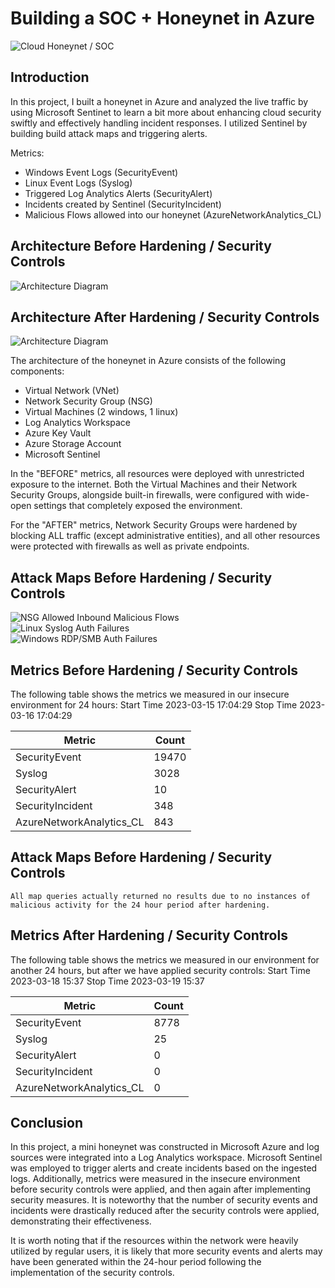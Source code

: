 # Building a SOC + Honeynet in Azure
![Cloud Honeynet / SOC](https://i.imgur.com/ZWxe03e.jpg)

## Introduction

In this project, I built a honeynet in Azure and analyzed the live traffic by using Microsoft Sentinet to learn a bit more about enhancing cloud security swiftly and effectively handling incident responses. I utilized Sentinel by building build attack maps and triggering alerts. 

Metrics:
- Windows Event Logs (SecurityEvent)
- Linux Event Logs (Syslog)
- Triggered Log Analytics Alerts (SecurityAlert)
- Incidents created by Sentinel (SecurityIncident)
- Malicious Flows allowed into our honeynet (AzureNetworkAnalytics_CL)

## Architecture Before Hardening / Security Controls
![Architecture Diagram](https://imgur.com/a/MJqxT9k)

## Architecture After Hardening / Security Controls
![Architecture Diagram](https://i.imgur.com/YQNa9Pp.jpg)

The architecture of the honeynet in Azure consists of the following components:
- Virtual Network (VNet)
- Network Security Group (NSG)
- Virtual Machines (2 windows, 1 linux)
- Log Analytics Workspace
- Azure Key Vault
- Azure Storage Account
- Microsoft Sentinel

In the "BEFORE" metrics, all resources were deployed with unrestricted exposure to the internet. Both the Virtual Machines and their Network Security Groups, alongside built-in firewalls, were configured with wide-open settings that completely exposed the environment. 

For the "AFTER" metrics, Network Security Groups were hardened by blocking ALL traffic (except administrative entities), and all other resources were protected with firewalls as well as private endpoints.

## Attack Maps Before Hardening / Security Controls
![NSG Allowed Inbound Malicious Flows](https://i.imgur.com/1qvswSX.png)<br>
![Linux Syslog Auth Failures](https://i.imgur.com/G1YgZt6.png)<br>
![Windows RDP/SMB Auth Failures](https://i.imgur.com/ESr9Dlv.png)<br>

## Metrics Before Hardening / Security Controls

The following table shows the metrics we measured in our insecure environment for 24 hours:
Start Time 2023-03-15 17:04:29
Stop Time 2023-03-16 17:04:29

| Metric                   | Count
| ------------------------ | -----
| SecurityEvent            | 19470
| Syslog                   | 3028
| SecurityAlert            | 10
| SecurityIncident         | 348
| AzureNetworkAnalytics_CL | 843

## Attack Maps Before Hardening / Security Controls

```All map queries actually returned no results due to no instances of malicious activity for the 24 hour period after hardening.```

## Metrics After Hardening / Security Controls

The following table shows the metrics we measured in our environment for another 24 hours, but after we have applied security controls:
Start Time 2023-03-18 15:37
Stop Time	2023-03-19 15:37

| Metric                   | Count
| ------------------------ | -----
| SecurityEvent            | 8778
| Syslog                   | 25
| SecurityAlert            | 0
| SecurityIncident         | 0
| AzureNetworkAnalytics_CL | 0

## Conclusion

In this project, a mini honeynet was constructed in Microsoft Azure and log sources were integrated into a Log Analytics workspace. Microsoft Sentinel was employed to trigger alerts and create incidents based on the ingested logs. Additionally, metrics were measured in the insecure environment before security controls were applied, and then again after implementing security measures. It is noteworthy that the number of security events and incidents were drastically reduced after the security controls were applied, demonstrating their effectiveness.

It is worth noting that if the resources within the network were heavily utilized by regular users, it is likely that more security events and alerts may have been generated within the 24-hour period following the implementation of the security controls.
